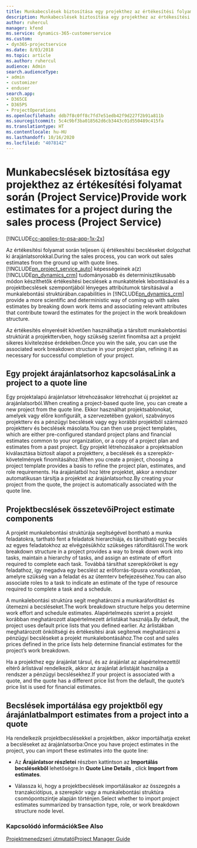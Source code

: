 ```yaml
---
title: Munkabecslések biztosítása egy projekthez az értékesítési folyamat során
description: Munkabecslések biztosítása egy projekthez az értékesítési folyamat során a Project Service szolgáltatásban
author: ruhercul
manager: kfend
ms.service: dynamics-365-customerservice
ms.custom:
- dyn365-projectservice
ms.date: 8/03/2018
ms.topic: article
ms.author: ruhercul
audience: Admin
search.audienceType:
- admin
- customizer
- enduser
search.app:
- D365CE
- D365PS
- ProjectOperations
ms.openlocfilehash: ddb7f8c0ff8c7fd7e51edb42f9d227f2b91a811b
ms.sourcegitcommit: 5c4c9bf3ba018562d6cb3443c01d550489c415fa
ms.translationtype: HT
ms.contentlocale: hu-HU
ms.lasthandoff: 10/16/2020
ms.locfileid: "4078142"
---
```

# <a name="provide-work-estimates-for-a-project-during-the-sales-process-project-service"></a><span data-ttu-id="9f612-103">Munkabecslések biztosítása egy projekthez az értékesítési folyamat során (Project Service)</span><span class="sxs-lookup"><span data-stu-id="9f612-103">Provide work estimates for a project during the sales process (Project Service)</span></span>

[!INCLUDE[cc-applies-to-psa-app-1x-2x](../includes/cc-applies-to-psa-app-1x-2x.md)]

<span data-ttu-id="9f612-104">Az értékesítési folyamat során teljesen új értékesítési becsléseket dolgozhat ki árajánlatsorokkal.</span><span class="sxs-lookup"><span data-stu-id="9f612-104">During the sales process, you can work out sales estimates from the ground up with quote lines.</span></span> [!INCLUDE[pn_project_service_auto](../includes/pn-project-service-auto.md)] <span data-ttu-id="9f612-105">képességeinek a(z) [!INCLUDE[pn_dynamics_crm](../includes/pn-dynamics-crm.md)] tudományosabb és determinisztikusabb módon készíthetők értékesítési becslések a munkatételek lebontásával és a projektbecslések szempontjából lényeges attribútumok társításával a munkalebontási struktúrában.</span><span class="sxs-lookup"><span data-stu-id="9f612-105">capabilities in [!INCLUDE[pn_dynamics_crm](../includes/pn-dynamics-crm.md)] provide a more scientific and deterministic way of coming up with sales estimates by breaking down work items and associating relevant attributes that contribute toward the estimates for the project in the work breakdown structure.</span></span>  
  
 <span data-ttu-id="9f612-106">Az értékesítés elnyerését követően használhatja a társított munkalebontási struktúrát a projekttervben, hogy szükség szerint finomítsa azt a projekt sikeres kivitelezése érdekében.</span><span class="sxs-lookup"><span data-stu-id="9f612-106">Once you win the sale, you can use the associated work breakdown structure in your project plan, refining it as necessary for successful completion of your project.</span></span>  
  
## <a name="link-a-project-to-a-quote-line"></a><span data-ttu-id="9f612-107">Egy projekt árajánlatsorhoz kapcsolása</span><span class="sxs-lookup"><span data-stu-id="9f612-107">Link a project to a quote line</span></span>  
 <span data-ttu-id="9f612-108">Egy projektalapú árajánlatsor létrehozásakor létrehozhat új projektet az árajánlatsorból.</span><span class="sxs-lookup"><span data-stu-id="9f612-108">When creating a project-based quote line, you can create a new project from the quote line.</span></span> <span data-ttu-id="9f612-109">Ekkor használhat projektsablonokat, amelyek vagy előre konfigurált, a szervezetében gyakori, szabványos projektterv és a pénzügyi becslések vagy egy korábbi projektből származó projektterv és becslések másolata.</span><span class="sxs-lookup"><span data-stu-id="9f612-109">You can then use project templates, which are either pre-configured standard project plans and financial estimates common to your organization, or a copy of a project plan and estimates from a past project.</span></span> <span data-ttu-id="9f612-110">Egy projekt létrehozásakor a projektsablon kiválasztása biztosít alapot a projektterv, a becslések és a szerepkör-követelmények finomításához.</span><span class="sxs-lookup"><span data-stu-id="9f612-110">When you create a project, choosing a project template provides a basis to refine the project plan, estimates, and role requirements.</span></span> <span data-ttu-id="9f612-111">Ha árajánlatból hoz létre projektet, akkor a rendszer automatikusan társítja a projektet az árajánlatsorhoz.</span><span class="sxs-lookup"><span data-stu-id="9f612-111">By creating your project from the quote, the project is automatically associated with the quote line.</span></span>  
  
## <a name="project-estimate-components"></a><span data-ttu-id="9f612-112">Projektbecslések összetevői</span><span class="sxs-lookup"><span data-stu-id="9f612-112">Project estimate components</span></span>  
 <span data-ttu-id="9f612-113">A projekt munkalebontási struktúrája segítségével bontható a munka feladatokra, tartható fent a feladatok hierarchiája, és társítható egy becslés az egyes feladatokhoz az elvégzésükhöz szükséges ráfordításról.</span><span class="sxs-lookup"><span data-stu-id="9f612-113">The work breakdown structure in a project provides a way to break down work into tasks, maintain a hierarchy of tasks, and assign an estimate of effort required to complete each task.</span></span> <span data-ttu-id="9f612-114">Továbbá társíthat szerepköröket is egy feladathoz, így megadva egy becslést az erőforrás-típusra vonatkozóan, amelyre szükség van a feladat és az ütemterv befejezéséhez.</span><span class="sxs-lookup"><span data-stu-id="9f612-114">You can also associate roles to a task to indicate an estimate of the type of resource required to complete a task and a schedule.</span></span>  
  
 <span data-ttu-id="9f612-115">A munkalebontási struktúra segít meghatározni a munkaráfordítást és ütemezni a becsléseket.</span><span class="sxs-lookup"><span data-stu-id="9f612-115">The work breakdown structure helps you determine work effort and schedule estimates.</span></span> <span data-ttu-id="9f612-116">Alapértelmezés szerint a projekt korábban meghatározott alapértelmezett árlistákat használja.</span><span class="sxs-lookup"><span data-stu-id="9f612-116">By default, the project uses default price lists that you defined earlier.</span></span> <span data-ttu-id="9f612-117">Az árlistákban meghatározott önköltségi és értékesítési árak segítenek meghatározni a pénzügyi becsléseket a projekt munkalebontásához.</span><span class="sxs-lookup"><span data-stu-id="9f612-117">The cost and sales prices defined in the price lists help determine financial estimates for the project’s work breakdown.</span></span>  
  
 <span data-ttu-id="9f612-118">Ha a projekthez egy árajánlat társul, és az árajánlat az alapértelmezettől eltérő árlistával rendelkezik, akkor az árajánlat árlistáját használja a rendszer a pénzügyi becslésekhez.</span><span class="sxs-lookup"><span data-stu-id="9f612-118">If your project is associated with a quote, and the quote has a different price list from the default, the quote’s price list is used for financial estimates.</span></span>  
  
## <a name="import-estimates-from-a-project-into-a-quote"></a><span data-ttu-id="9f612-119">Becslések importálása egy projektből egy árajánlatba</span><span class="sxs-lookup"><span data-stu-id="9f612-119">Import estimates from a project into a quote</span></span>  
 <span data-ttu-id="9f612-120">Ha rendelkezik projektbecslésekkel a projektben, akkor importálhatja ezeket a becsléseket az árajánlatsorba:</span><span class="sxs-lookup"><span data-stu-id="9f612-120">Once you have project estimates in the project, you can import these estimates into the quote line:</span></span>  
  
-   <span data-ttu-id="9f612-121">Az **Árajánlatsor részletei** részben kattintson az **Importálás becslésekből** lehetőségre.</span><span class="sxs-lookup"><span data-stu-id="9f612-121">In **Quote Line Details** , click **Import from estimates**.</span></span> 

-   <span data-ttu-id="9f612-122">Válassza ki, hogy a projektbecslések importálásakor az összegzés a tranzakciótípus, a szerepkör vagy a munkalebontási struktúra csomópontszintje alapján történjen.</span><span class="sxs-lookup"><span data-stu-id="9f612-122">Select whether to import project estimates summarized by transaction type, role, or work breakdown structure node level.</span></span>  
  
### <a name="see-also"></a><span data-ttu-id="9f612-123">Kapcsolódó információk</span><span class="sxs-lookup"><span data-stu-id="9f612-123">See Also</span></span>  
 [<span data-ttu-id="9f612-124">Projektmenedzseri útmutató</span><span class="sxs-lookup"><span data-stu-id="9f612-124">Project Manager Guide</span></span>](../psa/project-manager-guide.md)
